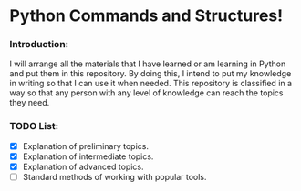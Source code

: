 # Python Commands and Structures!

### Introduction:

I will arrange all the materials that I have learned or am learning in Python and put them in this repository.
By doing this, I intend to put my knowledge in writing so that I can use it when needed.
This repository is classified in a way so that any person with any level of knowledge can reach the topics they need.

### TODO List:

- [x] Explanation of preliminary topics.
- [x] Explanation of intermediate topics.
- [x] Explanation of advanced topics.
- [ ] Standard methods of working with popular tools.
